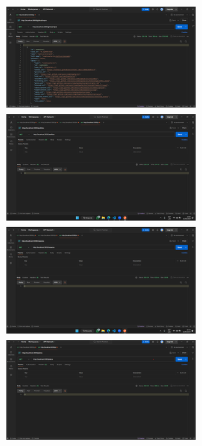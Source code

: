 ![Metodo GET- Mostrar los repositorios de GITHUB](/p2/evidencia/get-github.png)

![Metodo GET- Mostrar los repositorios de MESEROS](/p2/evidencia/get-meseros.png)

![Metodo GET- Mostrar los repositorios de PEDIDOS](/p2/evidencia/get-pedido.png)

![Metodo GET- Mostrar los repositorios de PLATOS](/p2/evidencia/get-platos.png)
